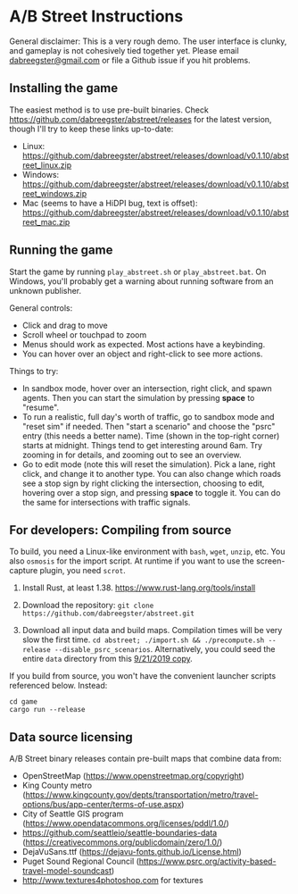 # A/B Street Instructions

General disclaimer: This is a very rough demo. The user interface is clunky, and
gameplay is not cohesively tied together yet. Please email
<dabreegster@gmail.com> or file a Github issue if you hit problems.

## Installing the game

The easiest method is to use pre-built binaries. Check
https://github.com/dabreegster/abstreet/releases for the latest version, though
I'll try to keep these links up-to-date:

- Linux:
  https://github.com/dabreegster/abstreet/releases/download/v0.1.10/abstreet_linux.zip
- Windows:
  https://github.com/dabreegster/abstreet/releases/download/v0.1.10/abstreet_windows.zip
- Mac (seems to have a HiDPI bug, text is offset):
  https://github.com/dabreegster/abstreet/releases/download/v0.1.10/abstreet_mac.zip

## Running the game

Start the game by running `play_abstreet.sh` or `play_abstreet.bat`. On Windows,
you'll probably get a warning about running software from an unknown publisher.

General controls:

- Click and drag to move
- Scroll wheel or touchpad to zoom
- Menus should work as expected. Most actions have a keybinding.
- You can hover over an object and right-click to see more actions.

Things to try:

- In sandbox mode, hover over an intersection, right click, and spawn agents.
  Then you can start the simulation by pressing **space** to "resume".
- To run a realistic, full day's worth of traffic, go to sandbox mode and "reset
  sim" if needed. Then "start a scenario" and choose the "psrc" entry (this
  needs a better name). Time (shown in the top-right corner) starts at midnight.
  Things tend to get interesting around 6am. Try zooming in for details, and
  zooming out to see an overview.
- Go to edit mode (note this will reset the simulation). Pick a lane, right
  click, and change it to another type. You can also change which roads see a
  stop sign by right clicking the intersection, choosing to edit, hovering over
  a stop sign, and pressing **space** to toggle it. You can do the same for
  intersections with traffic signals.

## For developers: Compiling from source

To build, you need a Linux-like environment with `bash`, `wget`, `unzip`, etc.
You also `osmosis` for the import script. At runtime if you want to use the
screen-capture plugin, you need `scrot`.

1.  Install Rust, at least 1.38. https://www.rust-lang.org/tools/install

2.  Download the repository:
    `git clone https://github.com/dabreegster/abstreet.git`

3.  Download all input data and build maps. Compilation times will be very slow
    the first time.
    `cd abstreet; ./import.sh && ./precompute.sh --release --disable_psrc_scenarios`.
    Alternatively, you could seed the entire `data` directory from this
    [9/21/2019 copy](https://drive.google.com/open?id=1tpHuojh1e14ZQLBhjLWf_rB6dLKy-hV7).

If you build from source, you won't have the convenient launcher scripts
referenced below. Instead:

```
cd game
cargo run --release
```

## Data source licensing

A/B Street binary releases contain pre-built maps that combine data from:

- OpenStreetMap (https://www.openstreetmap.org/copyright)
- King County metro
  (https://www.kingcounty.gov/depts/transportation/metro/travel-options/bus/app-center/terms-of-use.aspx)
- City of Seattle GIS program
  (https://www.opendatacommons.org/licenses/pddl/1.0/)
- https://github.com/seattleio/seattle-boundaries-data
  (https://creativecommons.org/publicdomain/zero/1.0/)
- DejaVuSans.ttf (https://dejavu-fonts.github.io/License.html)
- Puget Sound Regional Council
  (https://www.psrc.org/activity-based-travel-model-soundcast)
- http://www.textures4photoshop.com for textures
